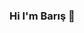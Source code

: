 ### Hi I'm Barış 🤞

<!--
**thealibrs/thealibrs** is a ✨ _special_ ✨ repository because its `README.md` (this file) appears on your GitHub profile.

Here are some ideas to get you started:

- 🔭 I’m currently working on Machine Learning
- 📫 How to reach me: alibrs15@hotmail.com
-->
